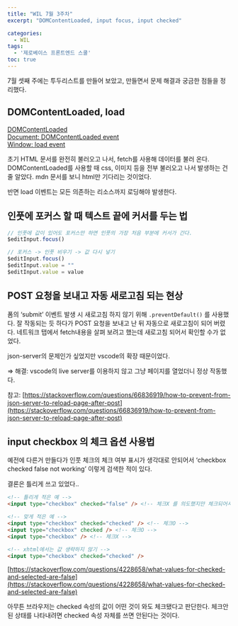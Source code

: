 ```yaml
---
title: "WIL 7월 3주차"
excerpt: "DOMContentLoaded, input focus, input checked"

categories:
  - WIL
tags:
  - '제로베이스 프론트엔드 스쿨'
toc: true
---
```


7월 셋째 주에는 투두리스트를 만들어 보았고, 만들면서 문제 해결과 궁금한 점들을 정리했다.  


## DOMContentLoaded, load

[DOMContentLoaded](https://developer.mozilla.org/ko/docs/Web/API/Window/DOMContentLoaded_event)  
[Document: DOMContentLoaded event](https://developer.mozilla.org/en-US/docs/Web/API/Document/DOMContentLoaded_event)  
[Window: load event](https://developer.mozilla.org/en-US/docs/Web/API/Window/load_event)

초기 HTML 문서를 완전히 불러오고 나서, fetch를 사용해 데이터를 불러 온다.
DOMContentLoaded를 사용할 때 css, 이미지 등을 전부 불러오고 나서 발생하는 건 줄 알았다. mdn 문서를 보니 html만 기다리는 것이었다.

반면 load 이벤트는 모든 의존하는 리소스까지 로딩해야 발생한다. 

## 인풋에 포커스 할 때 텍스트 끝에 커서를 두는 법

```javascript
// 인풋에 값이 있어도 포커스만 하면 인풋의 가장 처음 부분에 커서가 간다. 
$editInput.focus()

// 포커스 -> 인풋 비우기 -> 값 다시 넣기
$editInput.focus()
$editInput.value = ""
$editInput.value = value
```



## POST 요청을 보내고 자동 새로고침 되는 현상

폼의 ‘submit’ 이벤트 발생 시 새로고침 하지 않기 위해 `.preventDefault()` 를 사용했다. 잘 작동되는 듯 하다가 POST 요청을 보내고 난 뒤 자동으로 새로고침이 되어 버렸다. 네트워크 탭에서 fetch내용을 살펴 보려고 했는데 새로고침 되어서 확인할 수가 없었다. 

json-server의 문제인가 싶었지만 vscode의 확장 때문이었다. 

⇒ 해결: vscode의 live server를 이용하지 않고 그냥 페이지를 열었더니 정상 작동했다. 

참고: [https://stackoverflow.com/questions/66836919/how-to-prevent-from-json-server-to-reload-page-after-post](https://stackoverflow.com/questions/66836919/how-to-prevent-from-json-server-to-reload-page-after-post)

## input checkbox 의 체크 옵션 사용법

예전에 다른거 만들다가 인풋 체크의 체크 여부 표시가 생각대로 안되어서 ‘checkbox checked false not working’ 이렇게 검색한 적이 있다. 

결론은 틀리게 쓰고 있었다.. 

```html
<!-- 틀리게 적은 예 -->
<input type="checkbox" checked="false" /> <!-- 체크X 를 의도했지만 체크되어서 나타남 -->

<!-- 맞게 적은 예 -->
<input type="checkbox" checked="checked" /> <!-- 체크O -->
<input type="checkbox" checked /> <!-- 체크O -->
<input type="checkbox" /> <!-- 체크X -->

<!-- xhtml에서는 값 생략하지 않기 -->
<input type="checkbox" checked="checked" />
```

[https://stackoverflow.com/questions/4228658/what-values-for-checked-and-selected-are-false](https://stackoverflow.com/questions/4228658/what-values-for-checked-and-selected-are-false)

아무튼 브라우저는 checked 속성의 값이 어떤 것이 와도 체크됐다고 판단한다. 체크안된 상태를 나타내려면 checked 속성 자체를 쓰면 안된다는 것이다. 

